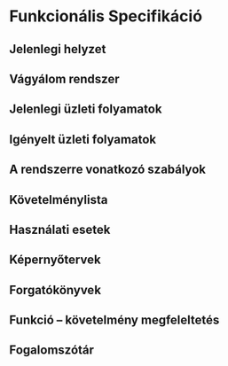 # Funkcionális Specifikáció


## Jelenlegi helyzet


## Vágyálom rendszer


## Jelenlegi üzleti folyamatok


## Igényelt üzleti folyamatok


## A rendszerre vonatkozó szabályok


## Követelménylista


## Használati esetek


## Képernyőtervek


## Forgatókönyvek


## Funkció – követelmény megfeleltetés


## Fogalomszótár
